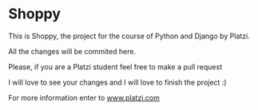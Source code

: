 # Shoppy

This is Shoppy, the project for the course of Python and Django by Platzi.

All the changes will be commited here.

Please, if you are a Platzi student feel free to make a pull request

I will love to see your changes and I will love to finish the project :)

For more information enter to www.platzi.com

